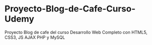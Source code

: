 # Proyecto-Blog-de-Cafe-Curso-Udemy
Proyecto Blog de cafe del curso Desarrollo Web Completo con HTML5, CSS3, JS AJAX PHP y MySQL

